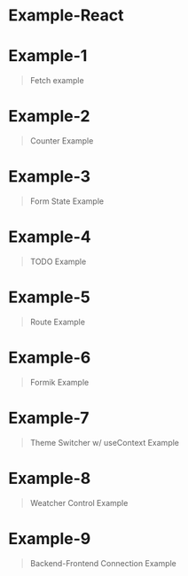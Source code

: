 # Example-React

# Example-1

> Fetch example

# Example-2

> Counter Example

# Example-3

> Form State Example

# Example-4

> TODO Example

# Example-5

> Route Example

# Example-6

> Formik Example

# Example-7

> Theme Switcher w/ useContext Example

# Example-8

> Weatcher Control Example

# Example-9

> Backend-Frontend Connection Example
